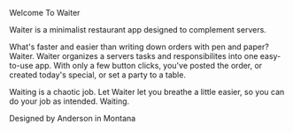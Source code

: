 Welcome To Waiter

Waiter is a minimalist restaurant app designed to complement servers.

What's faster and easier than writing down orders with pen and paper? Waiter. Waiter organizes a servers tasks and responsibilites into one easy-to-use app. With only a few button clicks, you've posted the order, or created today's special, or set a party to a table.

Waiting is a chaotic job. Let Waiter let you breathe a little easier, so you can do your job as intended. Waiting.































Designed by Anderson in Montana